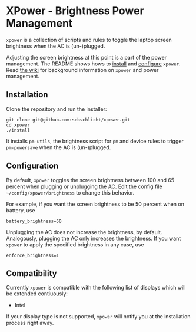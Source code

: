 # XPower - Brightness Power Management

`xpower` is a collection of scripts and rules to toggle the laptop screen brightness when the AC is (un-)plugged.

Adjusting the screen brightness at this point is a part of the power management.
The README shows hows to [install](#installation) and [configure](#configuration) `xpower`.
Read [the wiki](https://github.com/sebschlicht/xpower/wiki) for background information on `xpower` and power management.

## Installation

Clone the repository and run the installer:

    git clone git@github.com:sebschlicht/xpower.git
    cd xpower
    ./install

It installs `pm-utils`, the brightness script for `pm` and device rules to trigger `pm-powersave` when the AC is (un-)plugged.

## Configuration

By default, `xpower` toggles the screen brightness between 100 and 65 percent when plugging or unplugging the AC.
Edit the config file `~/config/xpower/brightness` to change this behavior.

For example, if you want the screen brightness to be 50 percent when on battery, use

    battery_brightness=50

Unplugging the AC does not increase the brightness, by default.
Analogously, plugging the AC only increases the brightness.
If you want `xpower` to apply the specified brightness in any case, use

    enforce_brightness=1

## Compatibility

Currently `xpower` is compatible with the following list of displays which will be extended contiuously:

* Intel

If your display type is not supported, `xpower` will notify you at the installation process right away.
